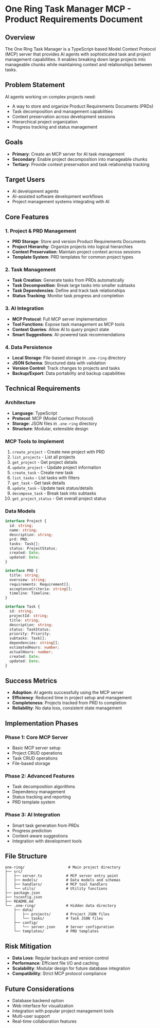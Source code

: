 # One Ring Task Manager MCP - Product Requirements Document

## Overview
The One Ring Task Manager is a TypeScript-based Model Context Protocol (MCP) server that provides AI agents with sophisticated task and project management capabilities. It enables breaking down large projects into manageable chunks while maintaining context and relationships between tasks.

## Problem Statement
AI agents working on complex projects need:
- A way to store and organize Product Requirements Documents (PRDs)
- Task decomposition and management capabilities
- Context preservation across development sessions
- Hierarchical project organization
- Progress tracking and status management

## Goals
- **Primary**: Create an MCP server for AI task management
- **Secondary**: Enable project decomposition into manageable chunks
- **Tertiary**: Provide context preservation and task relationship tracking

## Target Users
- AI development agents
- AI-assisted software development workflows
- Project management systems integrating with AI

## Core Features

### 1. Project & PRD Management
- **PRD Storage**: Store and version Product Requirements Documents
- **Project Hierarchy**: Organize projects into logical hierarchies
- **Context Preservation**: Maintain project context across sessions
- **Template System**: PRD templates for common project types

### 2. Task Management
- **Task Creation**: Generate tasks from PRDs automatically
- **Task Decomposition**: Break large tasks into smaller subtasks
- **Task Dependencies**: Define and track task relationships
- **Status Tracking**: Monitor task progress and completion

### 3. AI Integration
- **MCP Protocol**: Full MCP server implementation
- **Tool Functions**: Expose task management as MCP tools
- **Context Queries**: Allow AI to query project state
- **Smart Suggestions**: AI-powered task recommendations

### 4. Data Persistence
- **Local Storage**: File-based storage in `.one-ring` directory
- **JSON Schema**: Structured data with validation
- **Version Control**: Track changes to projects and tasks
- **Backup/Export**: Data portability and backup capabilities

## Technical Requirements

### Architecture
- **Language**: TypeScript
- **Protocol**: MCP (Model Context Protocol)
- **Storage**: JSON files in `.one-ring` directory
- **Structure**: Modular, extensible design

### MCP Tools to Implement
1. `create_project` - Create new project with PRD
2. `list_projects` - List all projects
3. `get_project` - Get project details
4. `update_project` - Update project information
5. `create_task` - Create new task
6. `list_tasks` - List tasks with filters
7. `get_task` - Get task details
8. `update_task` - Update task status/details
9. `decompose_task` - Break task into subtasks
10. `get_project_status` - Get overall project status

### Data Models
```typescript
interface Project {
  id: string;
  name: string;
  description: string;
  prd: PRD;
  tasks: Task[];
  status: ProjectStatus;
  created: Date;
  updated: Date;
}

interface PRD {
  title: string;
  overview: string;
  requirements: Requirement[];
  acceptanceCriteria: string[];
  timeline: Timeline;
}

interface Task {
  id: string;
  projectId: string;
  title: string;
  description: string;
  status: TaskStatus;
  priority: Priority;
  subtasks: Task[];
  dependencies: string[];
  estimatedHours: number;
  actualHours: number;
  created: Date;
  updated: Date;
}
```

## Success Metrics
- **Adoption**: AI agents successfully using the MCP server
- **Efficiency**: Reduced time in project setup and management
- **Completeness**: Projects tracked from PRD to completion
- **Reliability**: No data loss, consistent state management

## Implementation Phases

### Phase 1: Core MCP Server
- Basic MCP server setup
- Project CRUD operations
- Task CRUD operations
- File-based storage

### Phase 2: Advanced Features
- Task decomposition algorithms
- Dependency management
- Status tracking and reporting
- PRD template system

### Phase 3: AI Integration
- Smart task generation from PRDs
- Progress prediction
- Context-aware suggestions
- Integration with development tools

## File Structure
```
one-ring/                    # Main project directory
├── src/
│   ├── server.ts           # MCP server entry point
│   ├── models/             # Data models and schemas
│   ├── handlers/           # MCP tool handlers
│   └── utils/              # Utility functions
├── package.json
├── tsconfig.json
├── README.md
└── .one-ring/              # Hidden data directory
    ├── data/
    │   ├── projects/       # Project JSON files
    │   └── tasks/          # Task JSON files
    ├── config/
    │   └── server.json     # Server configuration
    └── templates/          # PRD templates
```

## Risk Mitigation
- **Data Loss**: Regular backups and version control
- **Performance**: Efficient file I/O and caching
- **Scalability**: Modular design for future database integration
- **Compatibility**: Strict MCP protocol compliance

## Future Considerations
- Database backend option
- Web interface for visualization
- Integration with popular project management tools
- Multi-user support
- Real-time collaboration features
